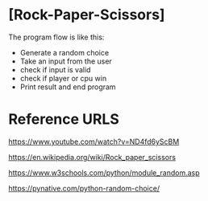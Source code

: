 # [Rock-Paper-Scissors]

The program flow is like this:
* Generate a random choice
* Take an input from the user
* check if input is valid
* check if player or cpu win
* Print result and end program


# Reference URLS
https://www.youtube.com/watch?v=ND4fd6yScBM

https://en.wikipedia.org/wiki/Rock_paper_scissors

https://www.w3schools.com/python/module_random.asp

https://pynative.com/python-random-choice/
